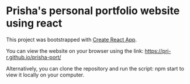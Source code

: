 # Prisha's personal portfolio website using react

This project was bootstrapped with [Create React App](https://github.com/facebook/create-react-app).

You can view the website on your browser using the link: https://pri-r.github.io/prisha-port/

Alternatively, you can clone the repository and run the script: npm start to view it locally on your computer. 
